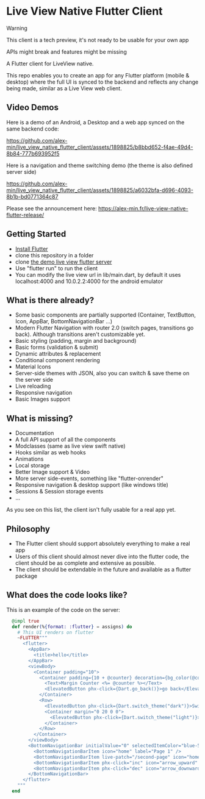 # Live View Native Flutter Client

> [!WARNING]
> This client is a tech preview, it's not ready to be usable for your own app
>
> APIs might break and features might be missing

A Flutter client for LiveView native.

This repo enables you to create an app for any Flutter platform (mobile & desktop) where the full UI is synced to the backend and reflects any change being made, similar as a Live View web client.

## Video Demos

Here is a demo of an Android, a Desktop and a web app synced on the same backend code:

https://github.com/alex-min/live_view_native_flutter_client/assets/1898825/b8bbd652-f4ae-49d4-8b84-777b693952f5

Here is a navigation and theme switching demo (the theme is also defined server side)

https://github.com/alex-min/live_view_native_flutter_client/assets/1898825/a6032bfa-d696-4093-8b1b-bd0771364c87


Please see the announcement here: https://alex-min.fr/live-view-native-flutter-release/

## Getting Started

- [Install Flutter](https://docs.flutter.dev/get-started/install)
- clone this repository in a folder
- clone [the demo live view flutter server](https://github.com/alex-min/live_view_flutter_demo)
- Use "flutter run" to run the client
- You can modify the live view url in lib/main.dart, by default it uses localhost:4000 and 10.0.2.2:4000 for the android emulator

## What is there already?

- Some basic components are partially supported (Container, TextButton, Icon, AppBar, BottomNavigationBar ...)
- Modern Flutter Navigation with router 2.0 (switch pages, transitions go back). Although transitions aren't customizable yet.
- Basic styling (padding, margin and background)
- Basic forms (validation & submit)
- Dynamic attributes & replacement
- Conditional component rendering
- Material Icons
- Server-side themes with JSON, also you can switch & save theme on the server side
- Live reloading
- Responsive navigation
- Basic Images support

## What is missing?

- Documentation
- A full API support of all the components
- Modclasses (same as live view swift native)
- Hooks similar as web hooks
- Animations
- Local storage
- Better Image support & Video
- More server side-events, something like "flutter-onrender"
- Responsive navigation & desktop support (like windows title)
- Sessions & Session storage events
- ...

As you see on this list, the client isn't fully usable for a real app yet.

## Philosophy

- The Flutter client should support absolutely everything to make a real app
- Users of this client should almost never dive into the flutter code, the client should be as complete and extensive as possible. 
- The client should be extendable in the future and available as a flutter package


## What does the code looks like?

This is an example of the code on the server:

```elixir
  @impl true
  def render(%{format: :flutter} = assigns) do
    # This UI renders on flutter
    ~FLUTTER"""
      <flutter>
        <AppBar>
          <title>hello</title>
        </AppBar>
        <viewBody>
          <Container padding="10">
            <Container padding={10 + @counter} decoration={bg_color(@counter)}>
              <Text>Margin Counter <%= @counter %></Text>
              <ElevatedButton phx-click={Dart.go_back()}>go back</ElevatedButton>
            </Container>
            <Row>
              <ElevatedButton phx-click={Dart.switch_theme("dark")}>Switch dark theme</ElevatedButton>
              <Container margin="0 20 0 0">
                <ElevatedButton phx-click={Dart.switch_theme("light")}>Switch light theme</ElevatedButton>
              </Container>
            </Row>
          </Container>
        </viewBody>
        <BottomNavigationBar initialValue="0" selectedItemColor="blue-500">
          <BottomNavigationBarItem icon="home" label="Page 1" />
          <BottomNavigationBarItem live-patch="/second-page" icon="home" label="Page 2" />
          <BottomNavigationBarItem phx-click="inc" icon="arrow_upward" label="Increment" />
          <BottomNavigationBarItem phx-click="dec" icon="arrow_downward" label="Decrement" />
        </BottomNavigationBar>
      </flutter>
    """
  end
```

